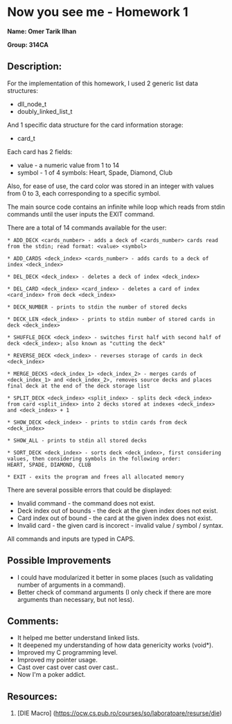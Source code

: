 # Now you see me - Homework 1

**Name: Omer Tarik Ilhan**

**Group: 314CA**

## Description:

For the implementation of this homework, I used 2 generic list data structures:

* dll_node_t
* doubly_linked_list_t

And 1 specific data structure for the card information storage:

* card_t

Each card has 2 fields:

* value - a numeric value from 1 to 14
* symbol - 1 of 4 symbols: Heart, Spade, Diamond, Club

Also, for ease of use, the card color was stored in an integer
with values from 0 to 3, each corresponding to a specific symbol.

The main source code contains an infinite while loop which reads
from stdin commands until the user inputs the EXIT command.

There are a total of 14 commands available for the user:

    * ADD_DECK <cards_number> - adds a deck of <cards_number> cards read from the stdin; read format: <value> <symbol>

    * ADD_CARDS <deck_index> <cards_number> - adds cards to a deck of index <deck_index>

    * DEL_DECK <deck_index> - deletes a deck of index <deck_index>

    * DEL_CARD <deck_index> <card_index> - deletes a card of index <card_index> from deck <deck_index>

    * DECK_NUMBER - prints to stdin the number of stored decks

    * DECK_LEN <deck_index> - prints to stdin number of stored cards in deck <deck_index>

    * SHUFFLE_DECK <deck_index> - switches first half with second half of deck <deck_index>; also known as "cutting the deck"

    * REVERSE_DECK <deck_index> - reverses storage of cards in deck <deck_index>

    * MERGE_DECKS <deck_index_1> <deck_index_2> - merges cards of <deck_index_1> and <deck_index_2>, removes source decks and places final deck at the end of the deck storage list

    * SPLIT_DECK <deck_index> <split_index> - splits deck <deck_index> from card <split_index> into 2 decks stored at indexes <deck_index> and <deck_index> + 1

    * SHOW_DECK <deck_index> - prints to stdin cards from deck <deck_index>

    * SHOW_ALL - prints to stdin all stored decks

    * SORT_DECK <deck_index> - sorts deck <deck_index>, first considering values, then considering symbols in the following order:
    HEART, SPADE, DIAMOND, CLUB

    * EXIT - exits the program and frees all allocated memory

There are several possible errors that could be displayed:

* Invalid command - the command does not exist.
* Deck index out of bounds - the deck at the given index does not exist.
* Card index out of bound - the card at the given index does not exist.
* Invalid card - the given card is incorect - invalid value / symbol / syntax.

All commands and inputs are typed in CAPS.

## Possible Improvements

* I could have modularized it better in some places (such as validating number of arguments in a command).
* Better check of command arguments (I only check if there are more arguments than necessary, but not less).

## Comments:

* It helped me better understand linked lists.
* It deepened my understanding of how data genericity works (void*).
* Improved my C programming level.
* Improved my pointer usage.
* Cast over cast over cast over cast..
* Now I'm a poker addict.

## Resources:

1. [DIE Macro] (https://ocw.cs.pub.ro/courses/so/laboratoare/resurse/die)